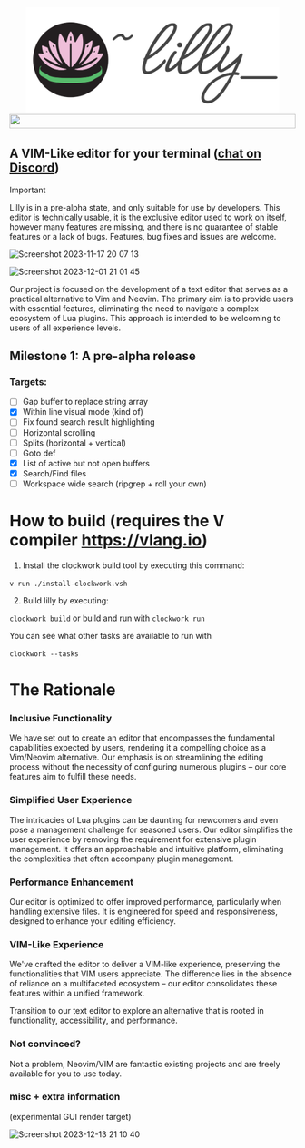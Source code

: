 <div align="center">
  <img src="docs/lilly-banner.png" width="445.4" alt="Lilly">
  <img src="https://github.com/tauraamui/lilly/assets/3159648/270286b3-67a6-48ca-9b9c-4566f605ec66" width="100%" height="25px">
</div>

## A VIM-Like editor for your terminal (<a href="https://discord.gg/N4UG2TfDfd">chat on Discord</a>)

> [!IMPORTANT]
> Lilly is in a pre-alpha state, and only suitable for use by developers.
> This editor is technically usable, it is the exclusive editor used to work on itself,
> however many features are missing, and there is no guarantee of stable features or a lack of bugs.
> Features, bug fixes and issues are welcome.

![Screenshot 2023-11-17 20 07 13](https://github.com/tauraamui/lilly/assets/3159648/12e893ce-0120-4eb4-9d54-71b1a076832c)

![Screenshot 2023-12-01 21 01 45](https://github.com/tauraamui/lilly/assets/3159648/e9023db2-0214-49e1-baad-9a75aa22d291)

Our project is focused on the development of a text editor that serves as a practical alternative to Vim and Neovim. The primary aim is to provide users with essential features, eliminating the need to navigate a complex ecosystem of Lua plugins. This approach is intended to be welcoming to users of all experience levels.

## Milestone 1: A pre-alpha release

### Targets:

- [ ] Gap buffer to replace string array
- [x] Within line visual mode (kind of)
- [ ] Fix found search result highlighting
- [ ] Horizontal scrolling
- [ ] Splits (horizontal + vertical)
- [ ] Goto def
- [x] List of active but not open buffers
- [x] Search/Find files
- [ ] Workspace wide search (ripgrep + roll your own)

# How to build (requires the V compiler https://vlang.io)

1. Install the clockwork build tool by executing this command:

`v run ./install-clockwork.vsh`

2. Build lilly by executing:

`clockwork build` or build and run with `clockwork run`

You can see what other tasks are available to run with

`clockwork --tasks`

# The Rationale
### Inclusive Functionality
We have set out to create an editor that encompasses the fundamental capabilities expected by users, rendering it a compelling choice as a Vim/Neovim alternative. Our emphasis is on streamlining the editing process without the necessity of configuring numerous plugins – our core features aim to fulfill these needs.

### Simplified User Experience
The intricacies of Lua plugins can be daunting for newcomers and even pose a management challenge for seasoned users. Our editor simplifies the user experience by removing the requirement for extensive plugin management. It offers an approachable and intuitive platform, eliminating the complexities that often accompany plugin management.

### Performance Enhancement
Our editor is optimized to offer improved performance, particularly when handling extensive files. It is engineered for speed and responsiveness, designed to enhance your editing efficiency.

### VIM-Like Experience
We've crafted the editor to deliver a VIM-like experience, preserving the functionalities that VIM users appreciate. The difference lies in the absence of reliance on a multifaceted ecosystem – our editor consolidates these features within a unified framework.

Transition to our text editor to explore an alternative that is rooted in functionality, accessibility, and performance.

### Not convinced?

Not a problem, Neovim/VIM are fantastic existing projects and are freely available for you to use today.

### misc + extra information

(experimental GUI render target)

![Screenshot 2023-12-13 21 10 40](https://github.com/tauraamui/lilly/assets/3159648/17ec7286-ecc2-4e68-addd-9c503afd45ee)

